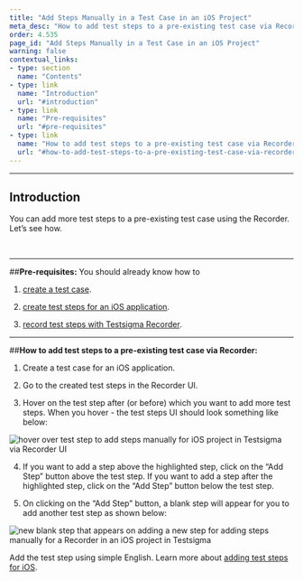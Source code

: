 ```yaml
---
title: "Add Steps Manually in a Test Case in an iOS Project"
meta_desc: "How to add test steps to a pre-existing test case via Recorder, for an iOS project in Testsigma"
order: 4.535
page_id: "Add Steps Manually in a Test Case in an iOS Project"
warning: false
contextual_links:
- type: section
  name: "Contents"
- type: link
  name: "Introduction"
  url: "#introduction"  
- type: link
  name: "Pre-requisites"
  url: "#pre-requisites"
- type: link
  name: "How to add test steps to a pre-existing test case via Recorder"
  url: "#how-to-add-test-steps-to-a-pre-existing-test-case-via-recorder"
---
```



---
## **Introduction**
You can add more test steps to a pre-existing test case using the Recorder. Let’s see how. 

&emsp;

---
##**Pre-requisites:**
You should already know how to

1. [create a test case](https://testsigma.com/docs/test-cases/manage/add-edit-delete/).

2. [create test steps for an iOS application](https://testsigma.com/docs/test-cases/step-types/overview/).

3. [record test steps with Testsigma Recorder](https://testsigma.com/docs/test-cases/create-steps-recorder/ios-apps/overview/).

---
##**How to add test steps to a pre-existing test case via Recorder:**
1. Create a test case for an iOS application.

2. Go to the created test steps in the Recorder UI.

3. Hover on the test step after (or before) which you want to add more test steps. When you hover - the test steps UI should look something like below:


![hover over test step to add steps manually for iOS project in Testsigma via Recorder UI](https://docs.testsigma.com/images/add-steps-manually/hover-test-step-add-steps-manually-mobile-inspector-ios-testsigma.png)


4. If you want to add a step above the highlighted step, click on the “Add Step” button above the test step. If you want to add a step after the highlighted step, click on the “Add Step” button below the test step.

5. On clicking on the “Add Step” button, a blank step will appear for you to add another test step as shown below:

![new blank step that appears on adding a new step for adding steps manually for a Recorder in an iOS project in Testsigma](https://docs.testsigma.com/images/add-steps-manually/new-blank-step-add-steps-manually-mobile-inspector-ios-testsigma.png)

Add the test step using simple English. Learn more about [adding test steps for iOS](https://testsigma.com/docs/test-cases/step-types/overview/).